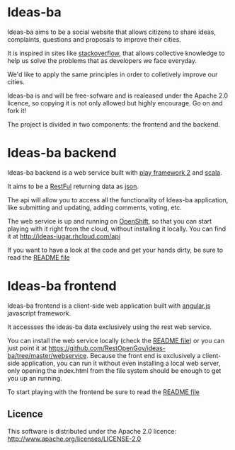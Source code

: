 Ideas-ba
========

Ideas-ba aims to be a social website that allows citizens to share ideas, complaints, questions and proposals to improve their cities.

It is inspired in sites like [stackoverflow](http://stackoverflow.com/), that allows collective knowledge to help us solve the problems that as developers we face everyday.

We'd like to apply the same principles in order to colletively improve our cities.

Ideas-ba is and will be free-sofware and is realeased under the Apache 2.0 licence, so copying it is not only allowed but highly encourage. Go on and fork it!

The project is divided in two components: the frontend and the backend.

Ideas-ba backend
================

Ideas-ba backend is a web service built with [play framework 2](http://www.playframework.org/) and [scala](http://www.scala-lang.org/).

It aims to be a [RestFul](http://en.wikipedia.org/wiki/Representational_state_transfer) returning data as [json](http://en.wikipedia.org/wiki/JSON).

The api will allow you to access all the functionality of Ideas-ba application, like submitting and updating, adding comments, voting, etc.

The web service is up and running on [OpenShift](https://openshift.redhat.com), so that you can start playing with it right from the cloud, without installing it locally. You can find it at http://ideas-jugar.rhcloud.com/api

If you want to have a look at the code and get your hands dirty, be sure to read the [README file](https://github.com/RestOpenGov/ideas-ba/blob/master/webservice/README.md)

Ideas-ba frontend
================

Ideas-ba frontend is a client-side web application built with [angular.js](http://angularjs.org/) javascript framework.

It accessses the ideas-ba data exclusively using the rest web service.

You can install the web service locally (check the [README file](https://github.com/RestOpenGov/ideas-ba/blob/master/webservice/README.md)) or you can just point it at https://github.com/RestOpenGov/ideas-ba/tree/master/webservice. Because the front end is exclusively a client-side application, you can run it without even installing a local web server, only opening the index.html from the file system should be enough to get you up an running.

To start playing with the frontend be sure to read the [README file](https://github.com/RestOpenGov/ideas-ba/blob/master/webapp/README.md)

## Licence

This software is distributed under the Apache 2.0 licence: http://www.apache.org/licenses/LICENSE-2.0

